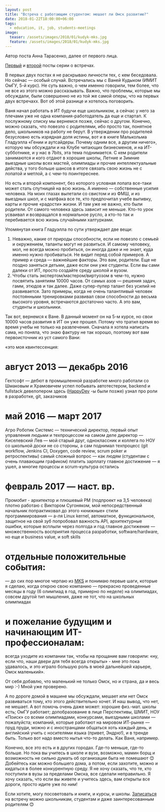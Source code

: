 ```yaml
---
layout: post
title: "Встреча с работающим студентом: мешает ли Омск развитию?"
date: 2018-01-22T18:00:00+06:00
tags:
  - education, it, job, students-meetings
image: 
  teaser: /assets/images/2018/01/kudyk-mks.jpg
  feature: /assets/images/2018/01/kudyk-mks.jpg
---
```


Автор поста Анна Тарасенко, далее от первого лица.

<a href="http://7bits.1der.link/blog/posts/it-education-meeting/2018-01-08" target="_blank">Первый</a> и <a href="http://7bits.1der.link/blog/posts/it-education-meeting/2018-01-14" target="_blank">второй</a> посты серии о встречах.

В первых двух постах я не раскрываю личности тех, с кем беседовала. Но сейчас — особый случай. Встречались мы с Ваней Кудыком (ИМИТ ОмГУ, 5-й курс). Не суть важно, о чем именно говорили, тем более, что не все из этого можно рассказывать. Важно, что проблемы, которые мы обсуждали, были совершенно не из той же самой оперы, что на первых двух встречахх. Вот об этой разнице и хотелось поговорить.

Ваня начал работать в ИТ будучи еще школьником, а сейчас у него за плечами уже не одна компания-работодатель да еще и стартап. К послужному списку мы вернемся позже, сейчас о другом. Конечно, можно сказать, что повезло с родителями, ибо просто так, понятное дело, школьников на работу не берут. В утверждении про родителей безусловно есть изрядная доля истины, вот и в книге Малькольма Гладуэлла «Гении и аутсайдеры. Почему одним все, а другим ничего», которую мы обсуждали и на Клубе читающих бизнесменов, и на ИТ-субботнике, и у нас в 7bits, эта тема поднимается. С кем родители занимаются и кого отдают в хорошие школы, Летние и Зимние выездные школы всех мастей, олимпиады и прочие интеллектуальные действа, у того больше шансов в итоге связать свою жизнь не с лопатой и метлой, а с чем-то поинтереснее.

Но есть и второй компонент, без которого условная лопата все-таки может стать спутницей на всю жизнь. А именно — собственные усилия человека. На моих глазах вылетали со свистом и из ФМШ, и из выездных школ, и с матфака все те, кто предпочитал учебе выпивку, карты и прочие «радости» жизни. И там уже не важно, кто были родители. От самого человека здесь зависит не меньше. Кто-то урок усваивал и возвращался в нормальное русло, а кто-то так и перебивается всю жизнь случайными халтурками.

Упомянутая книга Гладуэлла по сути утверждает две вещи:
1. Неважно, какие от природы способности, если не повезло с семьей и окружением, таланты могут не развиться. И самому человеку, мол, не всегда можно пробиться, он иногда даже и не знает, куда именно нужно пробиваться. Не видит перед собой примеров. А пример и среда — важнейшие факторы. Это вам, родители. Еще не поздно заняться детьми, даже если они уже студенты. Если вы сами далеки от ИТ, просто создайте среду школой и вузом.
2. Чтобы стать экспертом/мастером/виртуозом в чем-то, нужно посвятить занятиям 10000 часов. От самых азов — решения задач, гамм, этюдов и так далее. Даже супер-пупер талант без усилий не развивается. Зато примеры, когда не очень талантливый человек постоянными тренировками развивал свои способности до весьма высокого уровня, встречаются достаточно часто. А это вам, студенты и школьники.

Так вот, вернемся к Ване. В данный момент он на 5-м курсе, но свои 10000 часов развития в ИТ он уже прошел. Потому что тратил время во время учебы не только на развлечения. Сначала я хотела написать сама, но поняла, что знаю фактуру не так хорошо, поэтому вот вам первоисточник из уст самого Вани:

«это моя квинтессенция:
# август 2013 — декабрь 2016
Гехтсофт — дебют в промышленной разработке
много работали со Шмаковым и Храмовичем
успел побывать автотестером, backend и fullstack девелопером
здесь (<a href="http://happydev.ru" target="_blank">HappyDev</a> -ы были позже) узнал про роли в разработке, git, заказчиков

# май 2016 — март 2017
Агро Роботик Системс — технический директор, первый опыт управления людьми и техпроцессом
на самом деле директор — Киселевский Лев — мой старый друг, одноклассник и коллега по НОУ со школьной доски
не со стороны, а сам поднимал техпроцесс (git workflow, Jenkins CI, Doxygen, code review, scrum poker и ретроспективы)
самый сложный вопрос — как людям (студентам с очень плавающим графиком) платить зарплату
главное достижение — я ушел, а многие процессы и scrum-культура остались

# февраль 2017 — наст. вр.
Промобит - архитектор и плюшевый PM (подпроект на 3,5 человека)
плотно работаю с Виктором Сугоняком, мой непосредственный начальник
попрактиковал до этого «книжные» стили программирования — а-ля Linux kernel, автоматное, функциональное, защитное
на свой зуб попробовал важность API, архитектурные ошибки, которые всплыли через полгода и год
главное достижение — множественность восприятия процесса разработки, software/hardware, но еще и business value, и soft skills

# отдельные положительные события:
— до сих пор многое черпаю из <a href="http://magickickstartup.ru/" target="_blank">MKS</a> и понимаю первые шаги, которые я сделаю, когда открою свою компанию
— прекрасно проведенные месяцы в году (6 олимпиад в год, примерно по неделе) на олимпиадах, совсем другой тип мышления, даже не тот, что на школьных олимпиадах

# и пожелание будущим и начинающим ИТ-профессионалам:
всегда уходите из компании так, чтобы на прощание вам говорили: «ну, если что, наши двери для тебя всегда открыты» - мне это пока удавалось, и это играло большую роль в моей дальнейшей карьере, Омск маленький».

От себя добавлю, что маленький не только Омск, но и страна, да и весь мир :-) Мной уже проверено.

А по дороге домой в машине мы обсуждали, мешает или нет Омск развиваться тому, кто этого действительно хочет. И наш вывод, что нет, не мешает. А вот помочь очень даже может: хорошие физ.-мат. школы есть; ОмГУ работает; допобразование в лице Перспективы, ШМИТ, НОУ «Поиск» со всеми олимпиадами, конкурсами, выездными школами — пожалуйста; компаний, которые работают на мировом ИТ-рынке — пруд пруди, можно и с иностранцами общаться хоть каждый день, и английский учить с носителями языка (привет, Эндрю!), и в тренде быть. Только вот надо вместо нытья что-то делать. Как Ваня, например. 

Конечно, все это есть и в других городах. Где-то меньше, где-то больше. Но пока вы учитесь в школе и вузе, возможно, мамин борщ и возможность не сильно думать об организации быта не помешают 😊 Добейтесь как можно большего дома, а потом, если захотите, можно и кидаться в более конкурентную среду. Я не хочу сказать, что те, кто поступили в вузы за пределами Омска, все сделали неправильно. Я хочу сказать, что если вы живете и учитесь здесь, вам открыты все дороги, просто идите уже по ним!

Если хотите, могу посоветовать и книги, и курсы, и школы. <a href="http://annieomsk.1der.link/it-education-meeting" target="_blank">Записаться</a> на встречу можно школьникам, студентам и даже заинтересованным родителям 😊